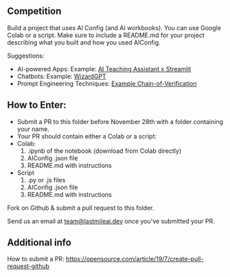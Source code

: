 ## Competition

Build a project that uses AI Config (and AI workbooks). You can use Google Colab or a script. Make sure to include a README.md for your project describing what you built and how you used AIConfig.

Suggestions:

- AI-powered Apps: Example: [AI Teaching Assistant x Streamlit](https://github.com/lastmile-ai/aiconfig/tree/main/cookbooks/Basic-Prompt-Routing)
- Chatbots: Example: [WizardGPT](https://github.com/lastmile-ai/aiconfig/tree/main/cookbooks/Wizard-GPT)
- Prompt Engineering Techniques: [Example Chain-of-Verification](https://github.com/lastmile-ai/aiconfig/tree/main/cookbooks/Chain-of-Verification)

## How to Enter:

- Submit a PR to this folder before November 28th with a folder containing your name.
- Your PR should contain either a Colab or a script:
- Colab:
  1. .ipynb of the notebook (download from Colab directly)
  2. AIConfig .json file
  3. README.md with instructions
- Script
  1. .py or .js files
  2. AIConfig .json file
  3. README.md with instructions

Fork on Github & submit a pull request to this folder.

Send us an email at [team@lastmileai.dev](mailto:team@lastmileai.dev) once you've submitted your PR.

## Additional info

How to submit a PR: https://opensource.com/article/19/7/create-pull-request-github
